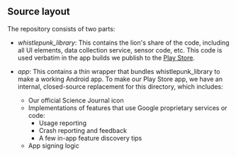## Source layout

The repository consists of two parts:

* *whistlepunk_library*: This contains the lion's share of the code, including all UI elements,
data collection service, sensor code, etc.  This code is used verbatim in the app builds we publish
to the [Play Store](https://play.google.com/store/apps/details?id=cc.arduino.sciencejournal).

* *app*: This contains a thin wrapper that bundles whistlepunk_library to make a working Android
  app.  To make our Play Store app, we have an internal, closed-source replacement for this
  directory, which includes:
  * Our official Science Journal icon
  * Implementations of features that use Google proprietary services or code:
    * Usage reporting
    * Crash reporting and feedback
    * A few in-app feature discovery tips
  * App signing logic

